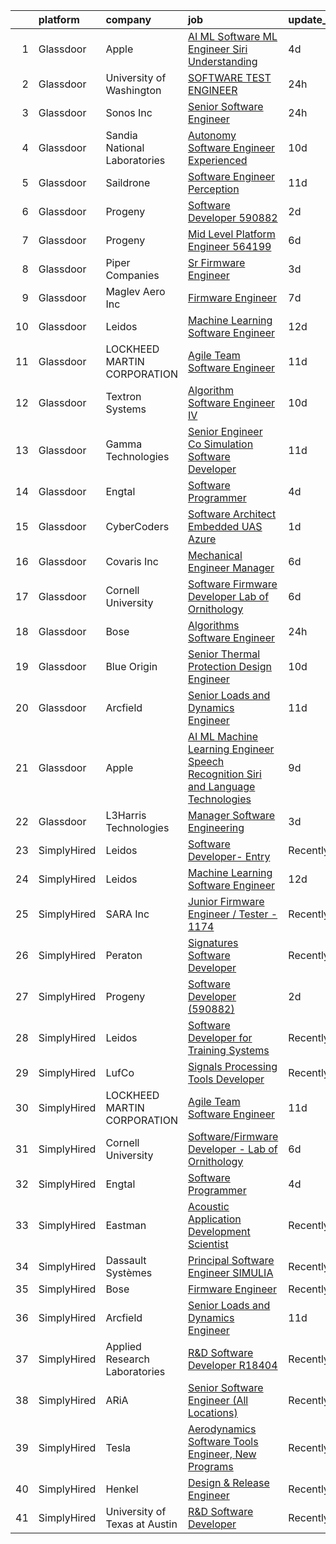 

|    | platform    | company                       | job                                                                                                                                                                                                                                                                                                                                                                                                                                                                                                                                                                                                                                                                                                                                                                                                                                                                                                                                                                                                                                                                                                                                                                                                                                                                                                                                                                                                                                                                                        | update_time   | location             |
|---:|:------------|:------------------------------|:-------------------------------------------------------------------------------------------------------------------------------------------------------------------------------------------------------------------------------------------------------------------------------------------------------------------------------------------------------------------------------------------------------------------------------------------------------------------------------------------------------------------------------------------------------------------------------------------------------------------------------------------------------------------------------------------------------------------------------------------------------------------------------------------------------------------------------------------------------------------------------------------------------------------------------------------------------------------------------------------------------------------------------------------------------------------------------------------------------------------------------------------------------------------------------------------------------------------------------------------------------------------------------------------------------------------------------------------------------------------------------------------------------------------------------------------------------------------------------------------|:--------------|:---------------------|
|  1 | Glassdoor   | Apple                         | [AI ML   Software  ML  Engineer  Siri Understanding](https://www.glassdoor.com/partner/jobListing.htm?pos=102&ao=1110586&s=58&guid=00000183a1d6d4418d5e39270945b6ce&src=GD_JOB_AD&t=SR&vt=w&cs=1_da38dd03&cb=1664867554676&jobListingId=1008170405429&cpc=723ADC3DFE402989&jrtk=3-0-1gegtdl3hkugr801-1gegtdl3ui153800-efa2d06a4c45605b--6NYlbfkN0BvKrLyj5gPmtZO9T8euul8TCxuuKNOtzRJOomxnwSEodTz2Bc-sPZlm1JPYWoVnTELi4DV3MHhxz3vKN37-QXncUYXY_tcre90WhxeoBRsHCYRLRXIu7J17H4Z4dw8T-us7pt0Al_SOIbNGFS-lWze-b0YjVb9z_tmR3NyudyI4FnX0-6YD63RksZ59baXes20w68DVyj-5d6mdvcG68vckh5R42t5bGeUy_Fb1pnczv3T4Rv6kDZfsJzCDG-pd6LaVcdRyU4Zq2lhc7ZAcOt7oWvPPo2RcHMLarX9_Z_pa2eWexWWXc1dwpJWvYLXZyxEnlJOUVU_RipEcQqWpXwl9Rn6Vuql-IHkJA3vSp92VptyFMdZ_DG2qihAwLp6kLLNJ9Pr16sQWrhzHPiZNOBadiaeVayo6kjmqdSNp_6bfx72Mvtbtpp1KIGlOfZcUADOPKaJdZfRLb2oJGmgVjFuKtPmXJnKlb2Exa8ga4bHpI5Dx9wIgWLL1d9jSQtchvNi7qVmhJFDnfI0RKUaAanzhtspC7HY4yLf7o-4QH5Y98TFQROEQrQ-fy7rW9DFSbPZc8l6wcG3TwycXut2wgcr6bSMoM4H9m-0SofpR9-mWIGJvR8yzRl-R3e9jkBVbN4rRiHbVrfKblDrDsUdBp_uS54BfGIPl0q-vY45WSFWAm_XBOBtDIUzlE89esdp5YS2jFJGHtdjTVh0FTvQjNepPJ6xThFIdVl2y9pY9GwwUx7w6F8U7hp2rlDlhr9gL27JaPHhjKEDqTSAYvppp-UCaqQ6t52-OM0fF-JgmKyv8jwcfzizE10i6mpqY0paUHEa0xFlNCKMNYEDwiWOlE9L60krwXs-RnVo4IN8Fc-qzabWtoj2wHHkEyBbJUF0T5LL7AOo66lcepmPuz2efcKR6kXuhKPfS80RMEe1Pz6VJpIlhXS8uxW8J4kJTL63IykicvlA38ZyfML-i2wfG1-J8UIl02cBFKlETEvgE5J6lw%3D%3D)                                                                                       | 4d            | Cambridge, MA        |
|  2 | Glassdoor   | University of Washington      | [SOFTWARE TEST ENGINEER](https://www.glassdoor.com/partner/jobListing.htm?pos=112&ao=1136043&s=58&guid=00000183a1d6d4418d5e39270945b6ce&src=GD_JOB_AD&t=SR&vt=w&cs=1_5cf72558&cb=1664867554678&jobListingId=1008181744294&jrtk=3-0-1gegtdl3hkugr801-1gegtdl3ui153800-4f9502871e81418b-)                                                                                                                                                                                                                                                                                                                                                                                                                                                                                                                                                                                                                                                                                                                                                                                                                                                                                                                                                                                                                                                                                                                                                                                                    | 24h           | Seattle, WA          |
|  3 | Glassdoor   | Sonos  Inc                    | [Senior Software Engineer](https://www.glassdoor.com/partner/jobListing.htm?pos=118&ao=1136043&s=58&guid=00000183a1d6d4418d5e39270945b6ce&src=GD_JOB_AD&t=SR&vt=w&cs=1_c2c3cd37&cb=1664867554678&jobListingId=1008181308149&jrtk=3-0-1gegtdl3hkugr801-1gegtdl3ui153800-44c3895246c04d3b-)                                                                                                                                                                                                                                                                                                                                                                                                                                                                                                                                                                                                                                                                                                                                                                                                                                                                                                                                                                                                                                                                                                                                                                                                  | 24h           | California           |
|  4 | Glassdoor   | Sandia National Laboratories  | [Autonomy Software Engineer  Experienced ](https://www.glassdoor.com/partner/jobListing.htm?pos=113&ao=1136043&s=58&guid=00000183a1d6d4418d5e39270945b6ce&src=GD_JOB_AD&t=SR&vt=w&cs=1_d489042b&cb=1664867554678&jobListingId=1008158317621&jrtk=3-0-1gegtdl3hkugr801-1gegtdl3ui153800-547e78c4383871e9-)                                                                                                                                                                                                                                                                                                                                                                                                                                                                                                                                                                                                                                                                                                                                                                                                                                                                                                                                                                                                                                                                                                                                                                                  | 10d           | Albuquerque, NM      |
|  5 | Glassdoor   | Saildrone                     | [Software Engineer   Perception](https://www.glassdoor.com/partner/jobListing.htm?pos=121&ao=1136043&s=58&guid=00000183a1d6d4418d5e39270945b6ce&src=GD_JOB_AD&t=SR&vt=w&cs=1_c9c0fc12&cb=1664867554678&jobListingId=1008156970798&jrtk=3-0-1gegtdl3hkugr801-1gegtdl3ui153800-51594aeaa2ed0247-)                                                                                                                                                                                                                                                                                                                                                                                                                                                                                                                                                                                                                                                                                                                                                                                                                                                                                                                                                                                                                                                                                                                                                                                            | 11d           | Alameda, CA          |
|  6 | Glassdoor   | Progeny                       | [Software Developer  590882 ](https://www.glassdoor.com/partner/jobListing.htm?pos=108&ao=1136043&s=58&guid=00000183a1d6d4418d5e39270945b6ce&src=GD_JOB_AD&t=SR&vt=w&cs=1_30098746&cb=1664867554677&jobListingId=1008177474738&jrtk=3-0-1gegtdl3hkugr801-1gegtdl3ui153800-24867eaf5dbf772d-)                                                                                                                                                                                                                                                                                                                                                                                                                                                                                                                                                                                                                                                                                                                                                                                                                                                                                                                                                                                                                                                                                                                                                                                               | 2d            | Canonsburg, PA       |
|  7 | Glassdoor   | Progeny                       | [Mid Level Platform Engineer  564199 ](https://www.glassdoor.com/partner/jobListing.htm?pos=115&ao=1136043&s=58&guid=00000183a1d6d4418d5e39270945b6ce&src=GD_JOB_AD&t=SR&vt=w&cs=1_ea87a9ce&cb=1664867554678&jobListingId=1008166738068&jrtk=3-0-1gegtdl3hkugr801-1gegtdl3ui153800-36f873a77d8c6e5e-)                                                                                                                                                                                                                                                                                                                                                                                                                                                                                                                                                                                                                                                                                                                                                                                                                                                                                                                                                                                                                                                                                                                                                                                      | 6d            | Manassas, VA         |
|  8 | Glassdoor   | Piper Companies               | [Sr  Firmware Engineer](https://www.glassdoor.com/partner/jobListing.htm?pos=114&ao=1136043&s=58&guid=00000183a1d6d4418d5e39270945b6ce&src=GD_JOB_AD&t=SR&vt=w&cs=1_8fbdbca4&cb=1664867554678&jobListingId=1008175631016&jrtk=3-0-1gegtdl3hkugr801-1gegtdl3ui153800-d3152e96e55e9f48-)                                                                                                                                                                                                                                                                                                                                                                                                                                                                                                                                                                                                                                                                                                                                                                                                                                                                                                                                                                                                                                                                                                                                                                                                     | 3d            | San Diego, CA        |
|  9 | Glassdoor   | Maglev Aero Inc               | [Firmware Engineer](https://www.glassdoor.com/partner/jobListing.htm?pos=116&ao=1136043&s=58&guid=00000183a1d6d4418d5e39270945b6ce&src=GD_JOB_AD&t=SR&vt=w&ea=1&cs=1_16581142&cb=1664867554678&jobListingId=1008164317202&jrtk=3-0-1gegtdl3hkugr801-1gegtdl3ui153800-7b0872439c1fc02d-)                                                                                                                                                                                                                                                                                                                                                                                                                                                                                                                                                                                                                                                                                                                                                                                                                                                                                                                                                                                                                                                                                                                                                                                                    | 7d            | Boston, MA           |
| 10 | Glassdoor   | Leidos                        | [Machine Learning Software Engineer](https://www.glassdoor.com/partner/jobListing.htm?pos=103&ao=1110586&s=58&guid=00000183a1d6d4418d5e39270945b6ce&src=GD_JOB_AD&t=SR&vt=w&cs=1_995b654e&cb=1664867554676&jobListingId=1008154058643&cpc=036CEF58F9688075&jrtk=3-0-1gegtdl3hkugr801-1gegtdl3ui153800-ae7c0370de18daf7--6NYlbfkN0CZUO70VSdYKA8PR3jfrSh5ljhqJhfDt0PzQCMubt8cRihWbmqO_-Ccw6DGinMZCyK2ZE0rkuApsHeGNKrS9WTgWTVzUq_zBkMtMKRl2EVMdGDdu3O6zficjxrw1LNdb1H9xU-dLv_XXB74BQOK0elhW8zL9Y6v8u2TAJaWLAm3Z77tYf6BZs2PakoEwjYnx8tZkWz8eA7FjcEnDULvGLV3J6yrQK_pTFQXQe4s6Bk843pJKbAhBLKGZYqt0z1HQKat33aaoAMwPiJyM36nLEcTsLFG5daI7GXpUKOUbkYp0j4yQWiJKBxvhP1pm5TQGSNzgr-hjrlYJVGNqe6rKHQHfTzqSLDzlK5oJkzjAcAjxbKQ8kN5R3C2thXfLKLmjjTWo9lQc-ngcHPVKVdX4k7VIA1sPu9b2c7vYDYmC0_kN0YsH695wVE1ehJjeRtl9f8m419aoWA0D15-MgtlmPbGM2xhNY0pSaEevfcIVGYn3wSgmp7y4I3jAezamfaoYtHwJAnvIJzi2JCIyNja34Vjo_6v9V627-PMFbQDAjWvuVUZ4FAu4MV8R-LlKDau7J5TFFzLV0A4UPCGVYupdYY9r2yi9A_EJDBKcKH3SKdMYu9yzmJs8E8RtG-iJIg61XlJRsXWwt1slQ%3D%3D)                                                                                                                                                                                                                                                                                                                                                                                                                                                                       | 12d           | Arlington, VA        |
| 11 | Glassdoor   | LOCKHEED MARTIN CORPORATION   | [Agile Team Software Engineer](https://www.glassdoor.com/partner/jobListing.htm?pos=105&ao=1110586&s=58&guid=00000183a1d6d4418d5e39270945b6ce&src=GD_JOB_AD&t=SR&vt=w&cs=1_11697134&cb=1664867554677&jobListingId=1008157427345&cpc=1160948BCBA38B5B&jrtk=3-0-1gegtdl3hkugr801-1gegtdl3ui153800-c601795b34351101--6NYlbfkN0BuMqUtaNIakuoGTB-u7I0EvtcrTK1_bHO6_bsORPCvsL7zkQUfIzpY4doIgp_GoHrdWwRHLC1L1F-NTj7I9bniL9bd7P7cGA1R3ynlaMUiL1G1I1fQGpDJM8PDMow5kSXMVLGknX_E_ksfSda1IQx-WOKLNd1bNNBCCPk3Y7j18HhbWIcmvNwOK1P0vc_ICm0dy7q1kUeqFfcIdFe-6piWRcRSTfOpeViz_c9TgDlLbK1S62GoETRggUrtiUIzkVlQokfIRXTPy6Wdi1EVd9FtSbAknytUPhLnSdutSteRJ4yIH2VaQytWKVtVog4zW_YmyL7Sg9_f2xT1HrEFf8vUlSrLp1TuNKLzZmj8TVYt_R4sFL80esDNB7st0we3T7AsAV06_wSfutRVkeEh16n2zz7EQ7ZD22_xJqQ6qAU6yLwguWLKYqbmvlxMSEiBrAftFFQWNFa_lkR45hAqp107RRehZq87TU8TGimUAVeH1qmzkQUJt6pDveXlc0QUPTiC6p3kURhmItlqXx3WPesZ4atcuL3h1BOu_q5JSuUWoch6xzIYkFctptOwrgCitWFh0GCldJe0eE-F_juDLzoOIGd_8IGaYxqFZ7MLKpfJL14RDXeVaVqu6rng_MYam10g_9D9Q-0v0iaVFWdJXd0R)                                                                                                                                                                                                                                                                                                                                                                                                                                                                         | 11d           | Manassas, VA         |
| 12 | Glassdoor   | Textron Systems               | [Algorithm Software Engineer IV](https://www.glassdoor.com/partner/jobListing.htm?pos=120&ao=1136043&s=58&guid=00000183a1d6d4418d5e39270945b6ce&src=GD_JOB_AD&t=SR&vt=w&cs=1_9f9abe55&cb=1664867554678&jobListingId=1008158375340&jrtk=3-0-1gegtdl3hkugr801-1gegtdl3ui153800-2e4fd736068b0de0-)                                                                                                                                                                                                                                                                                                                                                                                                                                                                                                                                                                                                                                                                                                                                                                                                                                                                                                                                                                                                                                                                                                                                                                                            | 10d           | Wilmington, MA       |
| 13 | Glassdoor   | Gamma Technologies            | [Senior Engineer   Co Simulation Software Developer](https://www.glassdoor.com/partner/jobListing.htm?pos=111&ao=1136043&s=58&guid=00000183a1d6d4418d5e39270945b6ce&src=GD_JOB_AD&t=SR&vt=w&cs=1_487458c9&cb=1664867554678&jobListingId=1008157358274&jrtk=3-0-1gegtdl3hkugr801-1gegtdl3ui153800-5fe5ab05dd114255-)                                                                                                                                                                                                                                                                                                                                                                                                                                                                                                                                                                                                                                                                                                                                                                                                                                                                                                                                                                                                                                                                                                                                                                        | 11d           | Westmont, IL         |
| 14 | Glassdoor   | Engtal                        | [Software Programmer](https://www.glassdoor.com/partner/jobListing.htm?pos=106&ao=1110586&s=58&guid=00000183a1d6d4418d5e39270945b6ce&src=GD_JOB_AD&t=SR&vt=w&ea=1&cs=1_a71ddaf1&cb=1664867554677&jobListingId=1008171080983&cpc=AC285F3A3ECA6BB0&jrtk=3-0-1gegtdl3hkugr801-1gegtdl3ui153800-b51b348a8d77a6f1--6NYlbfkN0B7Z8t6fEMDh_BTkcJVPNJicKvZQEBTy5HSwyHa20ewqmyfWNXjNsfvmtdqiCQm-EzD4v61C0M3pS4O_WWnQzap9xdTPkEczGLXNus95fa2-MGyn88lc16JULZI2F_w7cJW5wi-C0mrguKo2auP5i88c85Df4fwsynpN4DSBUcxBGm7GnkHOj1F4RYKIzEMKpttjCi-95lDouwF9fxebakFNm3xYIlFwOFGuRrDMMkhUlVm4A4s02TnjO8Sx-UAZIaL7-g9pCU9IArdWf5FxcPY3hRsWtDI3YeYLMjqIVWV6fY8fVRqJTnlMNanTSjq_fIw6sz0hFF6Tuk3-0TOcEifuIR-5kq_C6Zfu1mfXXXe1qyhrV4G-MmL_ZcSOEiXnfk81pm5L0X_1qQ5G1wM2Rq0P4_gazM_DORPAuq-O45Z-Je8fJP4RBUHhTcGfXbSpjzTTGVerSP_UtrWMgqbjC4ifWmBjoopjXBDTr8Qg97SXh8FI318AlN9jTOST64UQ7Q8Or-e_S3P2w%3D%3D)                                                                                                                                                                                                                                                                                                                                                                                                                                                                                                                                                                                                                 | 4d            | Bingham Farms, MI    |
| 15 | Glassdoor   | CyberCoders                   | [Software Architect  Embedded UAS  Azure ](https://www.glassdoor.com/partner/jobListing.htm?pos=107&ao=1110586&s=58&guid=00000183a1d6d4418d5e39270945b6ce&src=GD_JOB_AD&t=SR&vt=w&ea=1&cs=1_b098c3cb&cb=1664867554677&jobListingId=1008178366410&cpc=451933188B21919D&jrtk=3-0-1gegtdl3hkugr801-1gegtdl3ui153800-30f9e2b513e26c02--6NYlbfkN0CpFJQzrgRR8WqXWK1qKKEqALWJw739KlKqr2H-MSI4eoBlI4EFrmor2FYZMP3muM0rBKvv1LH3XrHC5qqaHwmI2xdSNAWo9_CMUx3NExm_Z-3CqE08EJZywldYtAqQnA8zc02bE8JbnNKJwg1ijCKc2jm3jYH0TcuYzszAdSftcZIuyAqmoF8NpyyEceyucMiMFoApfb0_el1gmScA1fU3wFextAhFjx0jLpSS7zbZNjgDoZz_m1X6gWMj6jEwI-dqqB-mpqAFhzNWcmTb1UgsWv8cGCEsQEIjOW8pdytOwW5QmLCfvH9cqC8_A1kEX8cLnwQ0T2Yl_slUjx8CD2msNl0hctbXEFapbo8QAONVcRjL2yar02gIqcJRrc2JvitAKUx3m2YnX8D8MaBdGz1xJuQK0vVbgb3BG5nbSFV1ZrNj07Q0rCYDoJ4zPsu5GVVjum7LkucKPoaCWMcKfApORn3ZeSKPK8O9QWLcF9ZD2zr_0bw0iKBP5E-U41oPOnHCRToBLPdWBM4piQgU9z6ukErnoHSyedgTtQK10ER7qxU2IWQ2RHKfmK8c2Dz7tmTR737GMJ4TEkm0fdeF-fC0TwBOMPvakLBMTPD05PE3ZjNACeFyf5JX1Pkh5mEr7-gCipGlbqtvRWxxcLknw4DFIeQPiXqhfyI281s0ljgoWKSk32hK_jCPpb3ZLwRtrGNUdYl4FcW8gMapYAhekgkcYuOmLoZV0wJ-cFQ4r2I-pNyecJdbJU9G06ytKxGo2JGti8JUoQEHeZyx1p-uDuNnA7ewBMn-ruui00gYwxuYxzM6nJ_WW7wLw6KEP6PU0t_Dx0UyIe8qg4fKQ65x_7bigeOvrj06_WXJ-GH8UMiGFRYjP0wrN_D4UiHG-fPptwi4y6wBTDk07Y8XMBcPwthCv_EuV1A2-eNTpDjyYBNgb0cn8vq-IvD_t_JLKGRur7_NXh0f9QDsw68TqrvFXKkf950b9CW7eIHrSTNHhHnUhL4NxFQoGEtyFc74q6x0rek%3D)                                                                          | 1d            | Long Beach, CA       |
| 16 | Glassdoor   | Covaris  Inc                  | [Mechanical Engineer  Manager](https://www.glassdoor.com/partner/jobListing.htm?pos=117&ao=1136043&s=58&guid=00000183a1d6d4418d5e39270945b6ce&src=GD_JOB_AD&t=SR&vt=w&ea=1&cs=1_c23d5ed7&cb=1664867554678&jobListingId=1008165749926&jrtk=3-0-1gegtdl3hkugr801-1gegtdl3ui153800-83b84f7bd3acea72-)                                                                                                                                                                                                                                                                                                                                                                                                                                                                                                                                                                                                                                                                                                                                                                                                                                                                                                                                                                                                                                                                                                                                                                                         | 6d            | Woburn, MA           |
| 17 | Glassdoor   | Cornell University            | [Software Firmware Developer   Lab of Ornithology](https://www.glassdoor.com/partner/jobListing.htm?pos=110&ao=1136043&s=58&guid=00000183a1d6d4418d5e39270945b6ce&src=GD_JOB_AD&t=SR&vt=w&cs=1_1e09d5de&cb=1664867554678&jobListingId=1008166221020&jrtk=3-0-1gegtdl3hkugr801-1gegtdl3ui153800-9ebeabb46f350a9d-)                                                                                                                                                                                                                                                                                                                                                                                                                                                                                                                                                                                                                                                                                                                                                                                                                                                                                                                                                                                                                                                                                                                                                                          | 6d            | Ithaca, NY           |
| 18 | Glassdoor   | Bose                          | [Algorithms Software Engineer](https://www.glassdoor.com/partner/jobListing.htm?pos=109&ao=1136043&s=58&guid=00000183a1d6d4418d5e39270945b6ce&src=GD_JOB_AD&t=SR&vt=w&cs=1_4dc8e53f&cb=1664867554677&jobListingId=1008181886468&jrtk=3-0-1gegtdl3hkugr801-1gegtdl3ui153800-e60c7e97430c1f78-)                                                                                                                                                                                                                                                                                                                                                                                                                                                                                                                                                                                                                                                                                                                                                                                                                                                                                                                                                                                                                                                                                                                                                                                              | 24h           | Framingham, MA       |
| 19 | Glassdoor   | Blue Origin                   | [Senior Thermal Protection Design Engineer](https://www.glassdoor.com/partner/jobListing.htm?pos=122&ao=1136043&s=58&guid=00000183a1d6d4418d5e39270945b6ce&src=GD_JOB_AD&t=SR&vt=w&cs=1_7d3a2d22&cb=1664867554678&jobListingId=1008158936314&jrtk=3-0-1gegtdl3hkugr801-1gegtdl3ui153800-db01abde1a5ac49e-)                                                                                                                                                                                                                                                                                                                                                                                                                                                                                                                                                                                                                                                                                                                                                                                                                                                                                                                                                                                                                                                                                                                                                                                 | 10d           | Seattle, WA          |
| 20 | Glassdoor   | Arcfield                      | [Senior Loads and Dynamics Engineer](https://www.glassdoor.com/partner/jobListing.htm?pos=101&ao=1110586&s=58&guid=00000183a1d6d4418d5e39270945b6ce&src=GD_JOB_AD&t=SR&vt=w&ea=1&cs=1_48bdd580&cb=1664867554676&jobListingId=1008156728757&cpc=E4C721A27A4A9267&jrtk=3-0-1gegtdl3hkugr801-1gegtdl3ui153800-1877bede92c808a3--6NYlbfkN0Aiur-s0w1ecieYSDQAiv-uLYLftpJidGWuKR3kSJYF_ksnj4VBwti5kCzrU5P_S6oeiaeDO5KLkdHiwR6E9byr8ZzH7OWR5C3O74ZvvbTZIqKbRXFn4W_dMi9Rxm0zyCJA07uJpuiz-RWq98MNVpK7ioNnLdszkOsOybj0PFtZnNStw-A7-huc9mLk-R1yZ2Pck8Y6Jc08K8PYpKF2WRQoQUVkWUDHgfdYqJsT8WZNbOn7wBM7zrUmFFwcz47lafVCfI3dsRZO3ODZSD9LTj96MgYRZsF2YJUpoMVtGp0peQQjEbrottS_VJL-1MZmDuJKO-sgquRGVu2j_sSjlPt912_0KbITcepKsXe6I7dp4oUzNgEeyMnHieJIi2rqAhv4k_yYEsmiH7-sega0FbOCz0AWq3NvbYy4RqsTZdNQeGYVlV59A8Zxcum36O_0DGlBs-Ar_f6Rzi8YygYt2gPHN8G3Xb2ZdYDGYUrhG87FLDpGspms5CMquE8HR-U0L-ZnzILJ1-XDDVtnK_j6mddyxZt2hbtIRGY%3D)                                                                                                                                                                                                                                                                                                                                                                                                                                                                                                                                                                                | 11d           | United States        |
| 21 | Glassdoor   | Apple                         | [AI ML   Machine Learning Engineer  Speech Recognition   Siri and Language Technologies](https://www.glassdoor.com/partner/jobListing.htm?pos=104&ao=1110586&s=58&guid=00000183a1d6d4418d5e39270945b6ce&src=GD_JOB_AD&t=SR&vt=w&cs=1_ed7848e6&cb=1664867554677&jobListingId=1008159703151&cpc=5E31031E1AFF45A7&jrtk=3-0-1gegtdl3hkugr801-1gegtdl3ui153800-4f40d1ffbdbc7e78--6NYlbfkN0BvKrLyj5gPmtZO9T8euul8TCxuuKNOtzRJOomxnwSEodTz2Bc-sPZlm1JPYWoVnTE362bmPN7EoBu0G6p0_HpQ3UJ8bQEXFgF7uRsTvO-YMWnPq15QtaD6YFvZfRuZSg96NiD5iZQ6LtxJi44l8DMKiAHyAf-Bja1e0TjqeLESrV5a-CY_5gX0B_5WYpJS0VZX15nwT1Td1oKw5CZsceXzcnDKNTtbhMNA380VvItGaAzFDZxDNwccU0Kfimk8HIUHRlTFwPTCt0HqvxWg-KLGohw6QnAR0uJffu3Ydai-G0DtrPiKMaSTX2Cz0KGjOqMKR5nqX_U6YFEPCxGhixVlvxRTgvR4kIZIzwJOKLekup1houzwzIoDoFMbRBoWPPKY4it8Vrbjh0akNJCstEmYVtBefyqU5FAMG7iiu4jXT9-q5JnCDAbmvRsdT3ZU4SYnMLob84jbDxOYAEiz_LXbHmOUxuaDQvQD3eRuL3D7YKcXJ5RvH5Mry5GZSaJ1_fbn4HyE8Nyy-l0OLzN8REtMpI0rwOIDSo7z5y_5mq4K3_r1e7KZWIrp1G2doVcroaatT3ubD3JjwtAiDL5Alo4z78-xo_i7RfY_LJT-62GRy_Y4atl7S58j2PdzHKqvgGdGd3HY8NpApU1S2HeQU6DYB25gsF2-YBVKaP1CL_mHtfXcPH7VJm5_AHK7er5xMv9lEv9hmGfWakb3zyU3Tk7droDrPLFhR2KwxEXFF0jlA_pTf1_AfFwh-BoKJeUwSNoXxhxNIYBabsPJ-9Q1TRqLWz7LWjC_3welOPIJaP1tkS7K9oe9cn_WYxArShQ2k0QdL_7X8rqPvNRXhotPuNa8Xm5KH-iTAz3QMwer_FiwsKOygwz-lMTi9F3Ys-g8H9VCnamJEMiGv03jl19U4ta21JCfFKP9bxmgLhv8hO4XJkmrlp5WPASM6kIJgWmI9OlONq1NK2HCqb1m7sok-4kEYyI_HNiCuzHO3QQBYK0PRUr2zQF5VM4q9WaGvnmjXnF9LWzsSh_xc5pb2V4z06yZzxP3cI-PYNQ%3D) | 9d            | Cambridge, MA        |
| 22 | Glassdoor   | L3Harris Technologies         | [Manager  Software Engineering](https://www.glassdoor.com/partner/jobListing.htm?pos=119&ao=1136043&s=58&guid=00000183a1d6d4418d5e39270945b6ce&src=GD_JOB_AD&t=SR&vt=w&cs=1_b71e11f6&cb=1664867554678&jobListingId=1008173310840&jrtk=3-0-1gegtdl3hkugr801-1gegtdl3ui153800-9d910d3c6ad72c4d-)                                                                                                                                                                                                                                                                                                                                                                                                                                                                                                                                                                                                                                                                                                                                                                                                                                                                                                                                                                                                                                                                                                                                                                                             | 3d            | Herndon, VA          |
| 23 | SimplyHired | Leidos                        | [Software Developer- Entry](https://www.simplyhired.com/job/XXKh7dTrW0MG5z-FMvmHALhEdrkLMyfydnQPSeRrZJMHr6RS92VdqA?q=acoustic+developer)                                                                                                                                                                                                                                                                                                                                                                                                                                                                                                                                                                                                                                                                                                                                                                                                                                                                                                                                                                                                                                                                                                                                                                                                                                                                                                                                                   | Recently      | Bethesda, MD         |
| 24 | SimplyHired | Leidos                        | [Machine Learning Software Engineer](https://www.simplyhired.com/job/1t5QMgO2_CCYrBm2DHqDmnaTEIwONdM9-czUZp_iYX5HnIe1WhsE-w?q=acoustic+developer)                                                                                                                                                                                                                                                                                                                                                                                                                                                                                                                                                                                                                                                                                                                                                                                                                                                                                                                                                                                                                                                                                                                                                                                                                                                                                                                                          | 12d           | Arlington, VA        |
| 25 | SimplyHired | SARA Inc                      | [Junior Firmware Engineer / Tester - 1174](https://www.simplyhired.com/job/Ewvlq-O8OrVgZoWDIhL274Lu0w75ObFRgVcw_yw6TUCyM1_tzlDW7g?q=acoustic+developer)                                                                                                                                                                                                                                                                                                                                                                                                                                                                                                                                                                                                                                                                                                                                                                                                                                                                                                                                                                                                                                                                                                                                                                                                                                                                                                                                    | Recently      | Colorado Springs, CO |
| 26 | SimplyHired | Peraton                       | [Signatures Software Developer](https://www.simplyhired.com/job/VhxXHzc1HuSwgvJxF9sKZQ2uXq6BwCFPmRIcEGeH9slcr0dBpgm7Wg?q=acoustic+developer)                                                                                                                                                                                                                                                                                                                                                                                                                                                                                                                                                                                                                                                                                                                                                                                                                                                                                                                                                                                                                                                                                                                                                                                                                                                                                                                                               | Recently      | Bethesda, MD         |
| 27 | SimplyHired | Progeny                       | [Software Developer (590882)](https://www.simplyhired.com/job/pNFsRKQnBK3SbtCSVoOya_W3BOYMzgFHdEx2sVW_KAGLxpbrQC5UIg?q=acoustic+developer)                                                                                                                                                                                                                                                                                                                                                                                                                                                                                                                                                                                                                                                                                                                                                                                                                                                                                                                                                                                                                                                                                                                                                                                                                                                                                                                                                 | 2d            | Canonsburg, PA       |
| 28 | SimplyHired | Leidos                        | [Software Developer for Training Systems](https://www.simplyhired.com/job/bkZMqLcMEW3WoKMF4vv5LTlDXVzHoXRsF35WIS_tZNhHme0iBV-Cow?q=acoustic+developer)                                                                                                                                                                                                                                                                                                                                                                                                                                                                                                                                                                                                                                                                                                                                                                                                                                                                                                                                                                                                                                                                                                                                                                                                                                                                                                                                     | Recently      | Bethesda, MD         |
| 29 | SimplyHired | LufCo                         | [Signals Processing Tools Developer](https://www.simplyhired.com/job/jxVDpTZCccqjEnpPz1NbCXdN8KMlRERmnL4FoPm6NhpX1I_syaeD7A?q=acoustic+developer)                                                                                                                                                                                                                                                                                                                                                                                                                                                                                                                                                                                                                                                                                                                                                                                                                                                                                                                                                                                                                                                                                                                                                                                                                                                                                                                                          | Recently      | Baltimore, MD        |
| 30 | SimplyHired | LOCKHEED MARTIN CORPORATION   | [Agile Team Software Engineer](https://www.simplyhired.com/job/Bb51HkQy-2su1GpzhGynACvjPLYE6Wvg9mIpxfLIaj4sC19YaDYgLg?q=acoustic+developer)                                                                                                                                                                                                                                                                                                                                                                                                                                                                                                                                                                                                                                                                                                                                                                                                                                                                                                                                                                                                                                                                                                                                                                                                                                                                                                                                                | 11d           | Manassas, VA         |
| 31 | SimplyHired | Cornell University            | [Software/Firmware Developer - Lab of Ornithology](https://www.simplyhired.com/job/Dthnr8FoqGz9Dcz9av52zDsievSBV_u17bSgmv4z-AxkokLNaK2bOw?q=acoustic+developer)                                                                                                                                                                                                                                                                                                                                                                                                                                                                                                                                                                                                                                                                                                                                                                                                                                                                                                                                                                                                                                                                                                                                                                                                                                                                                                                            | 6d            | Ithaca, NY           |
| 32 | SimplyHired | Engtal                        | [Software Programmer](https://www.simplyhired.com/job/fVmDK56sHwMr8IMNiG_Lm4uzHKcktIWoSrtpdrUd31INzBW7mM_7Ww?q=acoustic+developer)                                                                                                                                                                                                                                                                                                                                                                                                                                                                                                                                                                                                                                                                                                                                                                                                                                                                                                                                                                                                                                                                                                                                                                                                                                                                                                                                                         | 4d            | Tullahoma, TN        |
| 33 | SimplyHired | Eastman                       | [Acoustic Application Development Scientist](https://www.simplyhired.com/job/N-tYJftP-qf3JUJmFDDgU178lS3Ez0R54RfljGyDJMmixka8A4I20Q?q=acoustic+developer)                                                                                                                                                                                                                                                                                                                                                                                                                                                                                                                                                                                                                                                                                                                                                                                                                                                                                                                                                                                                                                                                                                                                                                                                                                                                                                                                  | Recently      | Springfield, MA      |
| 34 | SimplyHired | Dassault Systèmes             | [Principal Software Engineer SIMULIA](https://www.simplyhired.com/job/EoyCNNBK4UDsF5Gx7YzyR7Q6olXn4fnrw8HCQt0MME2YG7Gjcx7NiA?q=acoustic+developer)                                                                                                                                                                                                                                                                                                                                                                                                                                                                                                                                                                                                                                                                                                                                                                                                                                                                                                                                                                                                                                                                                                                                                                                                                                                                                                                                         | Recently      | Waltham, MA          |
| 35 | SimplyHired | Bose                          | [Firmware Engineer](https://www.simplyhired.com/job/0GvsuBPy-FWsH1-HL84Y_dTuVC4uX_6k0wUh0LaWHKjCXfM6vGbaYw?q=acoustic+developer)                                                                                                                                                                                                                                                                                                                                                                                                                                                                                                                                                                                                                                                                                                                                                                                                                                                                                                                                                                                                                                                                                                                                                                                                                                                                                                                                                           | Recently      | Remote               |
| 36 | SimplyHired | Arcfield                      | [Senior Loads and Dynamics Engineer](https://www.simplyhired.com/job/ewmZjjE-VCt0grOFR0kFzm53GYDycXWhuhcTpAoa1ZYuSER0-kXQRg?q=acoustic+developer)                                                                                                                                                                                                                                                                                                                                                                                                                                                                                                                                                                                                                                                                                                                                                                                                                                                                                                                                                                                                                                                                                                                                                                                                                                                                                                                                          | 11d           | Brookpark, OH        |
| 37 | SimplyHired | Applied Research Laboratories | [R&D Software Developer R18404](https://www.simplyhired.com/job/iYsUoC4YVp2iNY6b_JtpfN9L4H2iAgnSxyEYjA8MjR38__eDQ3Tw0g?q=acoustic+developer)                                                                                                                                                                                                                                                                                                                                                                                                                                                                                                                                                                                                                                                                                                                                                                                                                                                                                                                                                                                                                                                                                                                                                                                                                                                                                                                                               | Recently      | Austin, TX           |
| 38 | SimplyHired | ARiA                          | [Senior Software Engineer (All Locations)](https://www.simplyhired.com/job/TgNvdHCUSe4y2E3bSGSq7KF-I2mKSRvHVkVvFpO41lvuQuRoQAnt0Q?q=acoustic+developer)                                                                                                                                                                                                                                                                                                                                                                                                                                                                                                                                                                                                                                                                                                                                                                                                                                                                                                                                                                                                                                                                                                                                                                                                                                                                                                                                    | Recently      | Madison, VA          |
| 39 | SimplyHired | Tesla                         | [Aerodynamics Software Tools Engineer, New Programs](https://www.simplyhired.com/job/zO8gcthxFQqgNmwD9bdYUrhRy13Ovr3XTHhU0ibGJoZo7L7tcfLxOw?q=acoustic+developer)                                                                                                                                                                                                                                                                                                                                                                                                                                                                                                                                                                                                                                                                                                                                                                                                                                                                                                                                                                                                                                                                                                                                                                                                                                                                                                                          | Recently      | Hawthorne, CA        |
| 40 | SimplyHired | Henkel                        | [Design & Release Engineer](https://www.simplyhired.com/job/ktwZD9EkOBuoBNQlOjW3aoAOfiqygUznsMFvrBEcZiGeezvQNrS5yA?q=acoustic+developer)                                                                                                                                                                                                                                                                                                                                                                                                                                                                                                                                                                                                                                                                                                                                                                                                                                                                                                                                                                                                                                                                                                                                                                                                                                                                                                                                                   | Recently      | Madison Heights, MI  |
| 41 | SimplyHired | University of Texas at Austin | [R&D Software Developer](https://www.simplyhired.com/job/vqHuy_oZJgXYZ1HSMIdDPj22ukbWjaDArX3G_rEkMwPmFtnM5JtubQ?q=acoustic+developer)                                                                                                                                                                                                                                                                                                                                                                                                                                                                                                                                                                                                                                                                                                                                                                                                                                                                                                                                                                                                                                                                                                                                                                                                                                                                                                                                                      | Recently      | Austin, TX           |